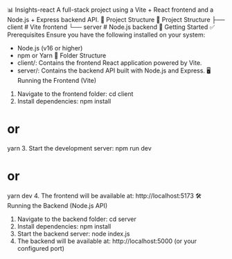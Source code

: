📊 Insights-react
A full-stack project using a Vite + React frontend and a Node.js + Express backend API.
📁 Project Structure
📁 Project Structure
├── client   # Vite frontend
└── server   # Node.js backend
🚀 Getting Started
✅ Prerequisites
Ensure you have the following installed on your system:
- Node.js (v16 or higher)
- npm or Yarn
📁 Folder Structure
- client/: Contains the frontend React application powered by Vite.
- server/: Contains the backend API built with Node.js and Express.
🖥️ Running the Frontend (Vite)
1. Navigate to the frontend folder:
cd client
2. Install dependencies:
npm install
# or
yarn
3. Start the development server:
npm run dev
# or
yarn dev
4. The frontend will be available at: http://localhost:5173
🛠️ Running the Backend (Node.js API)
1. Navigate to the backend folder:
cd server
2. Install dependencies:
npm install
3. Start the backend server:
node index.js
4. The backend will be available at: http://localhost:5000 (or your configured port)

